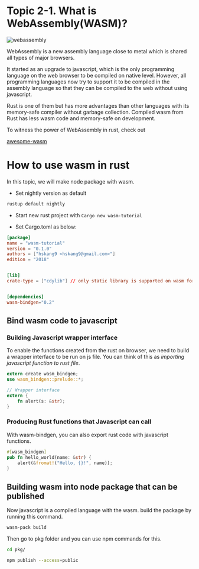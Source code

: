 # Topic 2-1. What is WebAssembly(WASM)?

![webassembly](https://upload.wikimedia.org/wikipedia/commons/thumb/c/c6/Web_Assembly_Logo.svg/1200px-Web_Assembly_Logo.svg.png)

WebAssembly is a new assembly language close to metal which is shared all types of major browsers. 

It started as an upgrade to javascript, which is the only programming language on the web browser to be compiled on native level. However, all programming languages now try to support it to be compiled in the assembly language so that they can be compiled to the web without using javascript.

Rust is one of them but has more advantages than other languages with its memory-safe compiler without garbage collection. Compiled wasm from Rust has less wasm code and memory-safe on development.

To witness the power of WebAssembly in rust, check out 

[awesome-wasm](https://github.com/rustwasm/awesome-rust-and-webassembly)

# How to use wasm in rust

In this topic, we will make node package with wasm.

- Set nightly version as default
```bash
rustup default nightly
```

- Start new rust project with `Cargo new wasm-tutorial`

- Set Cargo.toml as below:
```toml
[package]
name = "wasm-tutorial"
version = "0.1.0"
authors = ["hskang9 <hskang9@gmail.com>"]
edition = "2018"


[lib]
crate-type = ["cdylib"] // only static library is supported on wasm for now


[dependencies]
wasm-bindgen="0.2"
```


## Bind wasm code to javascript


### Building Javascript wrapper interface 

To enable the functions created from the rust on browser, we need to build a wrapper interface to be run on js file. You can think of this as *importing javascript function to rust file*.

```rust
extern create wasm_bindgen;
use wasm_bindgen::prelude::*;

// Wrapper interface
extern {
    fn alert(s: &str);
}
```

### Producing Rust functions that Javascript can call

With wasm-bindgen, you can also export rust code with javascript functions.
```rust
#[wasm_bindgen]
pub fn hello_world(name: &str) {
    alert(&fromat!("Hello, {}!", name));
}
```

## Building wasm into node package that can be published

Now javascript is a compiled language with the wasm. build the package by running this command.
```bash
wasm-pack build 
```

Then go to pkg folder and you can use npm commands for this.
```bash
cd pkg/

npm publish --access=public
```





